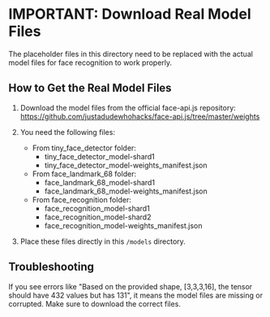 
# IMPORTANT: Download Real Model Files

The placeholder files in this directory need to be replaced with the actual model files for face recognition to work properly.

## How to Get the Real Model Files

1. Download the model files from the official face-api.js repository:
   https://github.com/justadudewhohacks/face-api.js/tree/master/weights

2. You need the following files:
   - From tiny_face_detector folder:
     - tiny_face_detector_model-shard1
     - tiny_face_detector_model-weights_manifest.json
   - From face_landmark_68 folder:
     - face_landmark_68_model-shard1
     - face_landmark_68_model-weights_manifest.json
   - From face_recognition folder:
     - face_recognition_model-shard1
     - face_recognition_model-shard2
     - face_recognition_model-weights_manifest.json

3. Place these files directly in this `/models` directory.

## Troubleshooting

If you see errors like "Based on the provided shape, [3,3,3,16], the tensor should have 432 values but has 131", it means the model files are missing or corrupted. Make sure to download the correct files.
